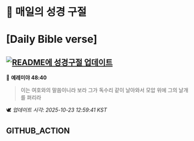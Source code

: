 # 🙏 매일의 성경 구절
# [Daily Bible verse]
## [![README에 성경구절 업데이트](https://github.com/DONGSUKA/first_test/actions/workflows/update-readme-bible.yml/badge.svg)](https://github.com/DONGSUKA/first_test/actions/workflows/update-readme-bible.yml)
<!-- START_BIBLE_VERSE -->
📖 **예레미야 48:40**
> 이는 여호와의 말씀이니라 보라 그가 독수리 같이 날아와서 모압 위에 그의 날개를 펴리라

🕊️ _업데이트 시각: 2025-10-23 12:59:41 KST_
  <!-- END_BIBLE_VERSE -->
## GITHUB_ACTION
